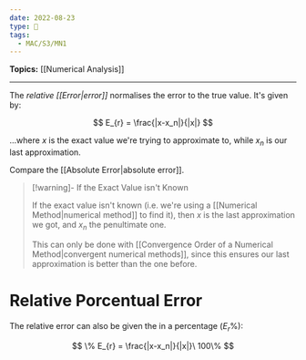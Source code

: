 ```yaml
---
date: 2022-08-23
type: 🧠
tags:
  - MAC/S3/MN1
---
```


**Topics:** [[Numerical Analysis]]

---

The _relative [[Error|error]]_ normalises the error to the true value. It's given by:

$$
E_{r} = \frac{|x-x_n|}{|x|}
$$

…where $x$ is the exact value we're trying to approximate to, while $x_n$ is our last approximation.

Compare the [[Absolute Error|absolute error]].

> [!warning]- If the Exact Value isn't Known
>
> If the exact value isn't known (i.e. we're using a [[Numerical Method|numerical method]] to find it), then $x$ is the last approximation we got, and $x_n$ the penultimate one.
>
> This can only be done with [[Convergence Order of a Numerical Method|convergent numerical methods]], since this ensures our last approximation is better than the one before.

# Relative Porcentual Error

The relative error can also be given the in a percentage ($E_r$%):

$$
\% E_{r} = \frac{|x-x_n|}{|x|}\ 100\%
$$
